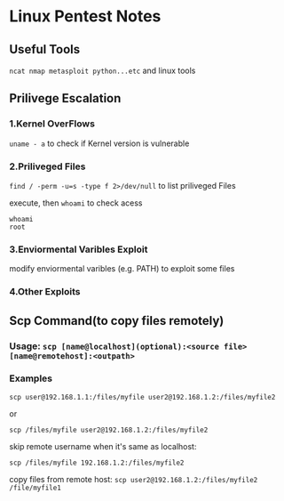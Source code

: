 # Linux Pentest Notes
## Useful Tools
`ncat nmap metasploit python...etc` and linux tools
## Prilivege Escalation
### 1.Kernel OverFlows 
` uname - a ` to check if Kernel version is vulnerable
### 2.Priliveged Files
`find / -perm -u=s -type f 2>/dev/null` to list priliveged Files

execute, then `whoami` to check acess
    
    whoami
    root

### 3.Enviormental Varibles Exploit
modify enviormental varibles (e.g. PATH) to exploit some files

### 4.Other Exploits



## Scp Command(to copy files remotely)
### Usage: `scp [name@localhost](optional):<source file> [name@remotehost]:<outpath>`
### Examples
`scp user@192.168.1.1:/files/myfile user2@192.168.1.2:/files/myfile2`

or

`scp /files/myfile user2@192.168.1.2:/files/myfile2`

skip remote username when it's same as localhost:

`scp /files/myfile 192.168.1.2:/files/myfile2`

copy files from remote host:
`scp user2@192.168.1.2:/files/myfile2 /file/myfile1`
